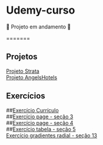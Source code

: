 # Udemy-curso
 
 🚧 Projeto em andamento 🚧
 
=======
 <div> 
    <h2>Projetos</h2>
        <a href="https://jeffersondeab.github.io/Udemy-curso/Se%C3%A7%C3%B5es/Se%C3%A7%C3%A3o__8/Projeto_Strata/projeto_strata.html">Projeto Strata</a>
        <br>
        <a href="https://jeffersondeab.github.io/Udemy-curso/Se%C3%A7%C3%B5es/Se%C3%A7%C3%A3o__10/Projeto_AngelsHotels/Projeto_AngelsHotels.html">Projeto AngelsHotels</a>
 </div>
 
<div>
    <h2>Exercícios</h2>
        ##<a href="https://jeffersondeab.github.io/Udemy-curso/Se%C3%A7%C3%B5es/Se%C3%A7%C3%A3o__2/curr%C3%ADculo_exerc%C3%ADcio/index.html">Exercício Currículo</a><br>
        ##<a href="https://jeffersondeab.github.io/Udemy-curso/Se%C3%A7%C3%B5es/Se%C3%A7%C3%A3o__3/exerc%C3%ADcio/exerc%C3%ADcio.html">Exercício page - seção 3</a><br>
        ##<a href="https://jeffersondeab.github.io/Udemy-curso/Se%C3%A7%C3%B5es/Se%C3%A7%C3%A3o__4/exerc%C3%ADcio/exerc%C3%ADcio.html">Exercício page - seção 4</a><br>
        ##<a href="https://jeffersondeab.github.io/Udemy-curso/Se%C3%A7%C3%B5es/se%C3%A7%C3%A3o__5/exerc%C3%ADcio/tabela.html">Exercício tabela - seção 5</a>
        <br>
        <a href="Seções/Seção__13/exercícios/cores_gradientes-radial.html"> Exercício gradientes radial - seção 13</a>

</div>



